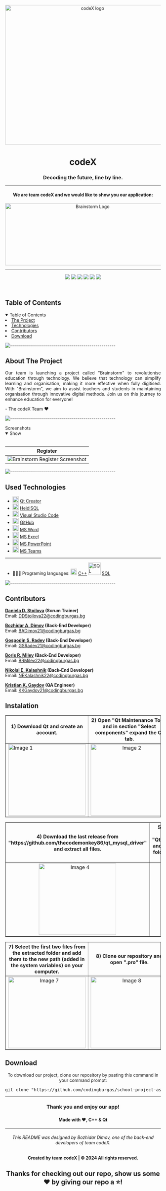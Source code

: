 <p align="center">
     <img align="center" src="https://cdn.discordapp.com/attachments/1221804578933309460/1229865599698735164/OU78iOV.png?ex=6624b658&is=662364d8&hm=098831fc2f5a38de852181b7a7f80cec0443bb0fc89cd31f3dd9ac9a07003c04&" alt="codeX logo" width="550", height="450">
</p>
    
<h1 align="center"> codeX </h1>
<h3 align="center"> Decoding the future, line by line. </h3>  
    
<hr>
    <h4 align="center">We are team codeX and we would like to show you our application: </h4>
    <p align="center">    
        <img align="center" src="https://cdn.discordapp.com/attachments/1221804578933309460/1226084692214677594/logo_hd.png?ex=66237b5a&is=6611065a&hm=7a7c21aa4daa720890fdbbd3e1319e36be71141f9c6aa3dc51d91ff05132faa7&" alt="Brainstorm Logo" width="550", height="200">
    </p>
<hr>
    
<p align="center">
    <img src = "https://img.shields.io/github/languages/count/codingburgas/school-project-assignment-codex?style=for-the-badge">
    <img src = "https://img.shields.io/github/contributors/codingburgas/school-project-assignment-codex?style=for-the-badge">
    <img src = "https://img.shields.io/github/repo-size/codingburgas/school-project-assignment-codex?style=for-the-badge">
    <img src = "https://img.shields.io/github/last-commit/codingburgas/school-project-assignment-codex?style=for-the-badge">
    <img src = "https://img.shields.io/github/languages/top/codingburgas/school-project-assignment-codex?style=for-the-badge">
    <img src = "https://img.shields.io/github/issues-closed/codingburgas/school-project-assignment-codex?style=for-the-badge">
<p>
<br>
    
<!-- TABLE OF CONTENTS -->
<h2 id="table-of-contents">Table of Contents</h2>
    
<details open="open">
    <summary>Table of Contents</summary>
    <li><a href="#about-the-project">  The Project</a></li>
    <li><a href="#used-technologies">  Technologies</a></li>
    <li><a href="#contributors">   Contributors</a></li>
    <li><a href="#download">    Download</a></li>
</details>
    
![-----------------------------------------------------](https://raw.githubusercontent.com/andreasbm/readme/master/assets/lines/rainbow.png)
    
<!-- ABOUT THE PROJECT -->
<h2 id="about-the-project">About The Project</h2>
    
<p align="justify">
    Our team is launching a project called "Brainstorm" to revolutionise education through technology. We believe that technology can simplify learning and organisation, making it more effective when fully digitised. With "Brainstorm", we aim to assist teachers and students in maintaining organisation through innovative digital methods. Join us on this journey to enhance education for everyone! 
</p>
<p> - The codeX Team ❤️</p>
    
    
![-----------------------------------------------------](https://raw.githubusercontent.com/andreasbm/readme/master/assets/lines/rainbow.png)
    
<summary>Screenshots</summary>
<details open="open">
<summary>Show</summary>
<br>
    
    
|                               Register                                |
| :-------------------------------------------------------------------: | 
| <img src="https://cdn.discordapp.com/attachments/1221804578933309460/1231288279907700837/image.png?ex=66254612&is=6623f492&hm=d0c64395bd8abf29f578c235c42f57b6ae6216f8d401a69df771d56659b2ae62&" alt="Brainstorm Register Screenshot">|

    
</details>
    
</td></tr></table>
<p></p>
    
![-----------------------------------------------------](https://raw.githubusercontent.com/andreasbm/readme/master/assets/lines/rainbow.png)
    
##  Used Technologies
- <img src="https://cdn.discordapp.com/attachments/819832109031096321/1223633241651544204/IMG_1929-removebg-preview.png?ex=661a9042&is=66081b42&hm=5112349bf9f2598054b645e33b58c8075faf64129ed61e4eb1de069393a60a04&" width="20" alt="Qt Creator Logo"> <a href="https://www.qt.io/product/development-tools">Qt Creator</a>
- <img src="https://upload.wikimedia.org/wikipedia/commons/3/32/HeidiSQL_logo_image.png" width="20" alt="HeidiSQL Logo"> <a href="https://www.heidisql.com/">HeidiSQL</a>
- <img src="https://upload.wikimedia.org/wikipedia/commons/thumb/9/9a/Visual_Studio_Code_1.35_icon.svg/2048px-Visual_Studio_Code_1.35_icon.svg.png" width="20" alt="Visual Studio Code Logo"> <a href="https://code.visualstudio.com/">Visual Studio Code</a>
- <img src="https://github.githubassets.com/images/modules/logos_page/GitHub-Mark.png" width="20" alt="GitHub Logo"> <a href="https://github.com/">GitHub</a>
- <img src="https://upload.wikimedia.org/wikipedia/commons/thumb/f/fd/Microsoft_Office_Word_%282019%E2%80%93present%29.svg/2203px-Microsoft_Office_Word_%282019%E2%80%93present%29.svg.png" width="20" alt="MS Word Logo"> <a href="https://en.wikipedia.org/wiki/Microsoft_Word">MS Word</a>
- <img src="https://upload.wikimedia.org/wikipedia/commons/thumb/3/34/Microsoft_Office_Excel_%282019%E2%80%93present%29.svg/2203px-Microsoft_Office_Excel_%282019%E2%80%93present%29.svg.png" width="20" alt="MS Excel Logo"> <a href="https://en.wikipedia.org/wiki/Microsoft_Excel">MS Excel</a>
- <img src="https://upload.wikimedia.org/wikipedia/commons/3/3b/Microsoft_PowerPoint_Logo.png" width="20" alt="MS PowerPoint Logo"> <a href="https://bg.wikipedia.org/wiki/Microsoft_PowerPoint">MS PowerPoint</a>
- <img src="https://upload.wikimedia.org/wikipedia/commons/thumb/c/c9/Microsoft_Office_Teams_%282018%E2%80%93present%29.svg/2203px-Microsoft_Office_Teams_%282018%E2%80%93present%29.svg.png" width="20" alt="MS Teams Logo"> <a href="https://www.microsoft.com/en-us/microsoft-teams/group-chat-software">MS Teams</a>
-----------------------------------------------------------------------------------------------------------------------------------
- 👩🏻‍💻 Programing languages: <img src="https://brandslogos.com/wp-content/uploads/thumbs/c-logo-vector.svg" width="20" alt="C++ Logo"> <a href="https://cplusplus.com/">C++</a> <img src="https://upload.wikimedia.org/wikipedia/commons/thumb/8/87/Sql_data_base_with_logo.png/640px-Sql_data_base_with_logo.png" width="40" alt="SQL Logo"> <a href="https://en.wikipedia.org/wiki/SQL">SQL</a>
    
![-----------------------------------------------------](https://raw.githubusercontent.com/andreasbm/readme/master/assets/lines/rainbow.png)
    
<!-- CONTRIBUTORS -->
<h2 id="contributors">Contributors</h2>
    
<p>
    
<b><a href="https://github.com/DDStoilova22">Daniela D. Stoilova</a> (Scrum Trainer)</b> <br>
    Email: <a>DDStoilova22@codingburgas.bg</a> <br>
    
<b><a href="https://github.com/BADimov21">Bozhidar A. Dimov</a> (Back-End Developer)</b> <br>
    Email: <a>BADimov21@codingburgas.bg</a> <br>
    
<b><a href="https://github.com/GSRadev21">Gospodin S. Radev</a> (Back-End Developer)</b> <br>
    Email: <a>GSRadev21@codingburgas.bg</a> <br>
    
<b><a href="https://github.com/BRMilev22">Boris R. Milev</a> (Back-End Developer)</b> <br>
    Email: <a>BRMilev22@codingburgas.bg</a> <br>

<b><a href="https://github.com/NEKalashnik22">Nikolai E. Kalashnik</a> (Back-End Developer)</b> <br>
    Email: <a>NEKalashnik22@codingburgas.bg</a> <br>

<b><a href="https://github.com/KKGaydov21">Kristian K. Gaydov</a> (QA Engineer)</b> <br>
    Email: <a>KKGaydov21@codingburgas.bg</a> <br>    
    
</p>

<h2 id="instalation">Instalation</h2>
<table border="1">
    <tr>
        <th> 1) Download Qt and create an account.</th>
        <th> 2) Open "Qt Maintenance Tool" and in section "Select components" expand the Qt tab.</th>
        <th> 3) Select version 6.7.0 and then select MSVS 2019 64-bit.</th>
    </tr>
    <tr>
         <td><img src="https://github.com/codingburgas/school-project-assignment-codex/assets/107105735/7b65a574-b7ad-4033-b63f-5844faa9cd9a" alt="Image 1" width="250" height="230"></td>
         <td align = "center"><img src="https://github.com/codingburgas/school-project-assignment-codex/assets/107105735/75395d95-a7ab-42f9-adec-45d23f02fba6" alt="Image 2" width="250" height="230"></td>
         <td align = "center"><img src="https://github.com/codingburgas/school-project-assignment-codex/assets/107105735/38edbc0b-c7c7-4c97-aac3-2eb57fc8e2a7" alt="Image 3" width="250" height="230"></td>
    </tr>
</table>

<table border="1">
    <tr>
        <th> 4) Download the last release from "https://github.com/thecodemonkey86/qt_mysql_driver" and extract all files.</th>
        <th> 5) Find the Qt folder on your device and navigate to "Qt/6.7.0/msvs2019_64/plugins/sqldrivers" and put the three files from the "sqldrivers" folder you just extracted to the one you just navigated to.</th>
        <th> 6) Open "Edit environmental variables for your account" and add a new path in the system variables.</th>
    </tr>
    <tr>
         <td align = "center"><img src="https://github.com/codingburgas/school-project-assignment-codex/assets/107105735/981fcf11-a062-4039-ad8d-64f332db3c3b" alt="Image 4" width="250" height="230"></td>
         <td align = "center"><img src="https://github.com/codingburgas/school-project-assignment-codex/assets/107105735/7b4c8097-2e6e-4bed-960e-0e5acb6443e0" alt="Image 5" width="250" height="230"></td>
         <td align = "center"><img src="https://github.com/codingburgas/school-project-assignment-codex/assets/107105735/98ab8d60-d52f-4c7f-8ed0-e3f9ad87f365" alt="Image 6" width="250" height="230"></td>
    </tr>
</table>

<table border="1">
    <tr>
        <th> 7) Select the first two files from the extracted folder and add them to the new path (added in the system variables) on your computer.</th>
        <th> 8) Clone our repository and open ".pro" file.</th>
        <th> 9) Debug the application and enjoy!</th>
    </tr>
    <tr>
         <td align = "center"><img src="https://github.com/codingburgas/school-project-assignment-codex/assets/107105735/427253f9-f852-476a-b471-cb1b099f6851" alt="Image 7" width="250" height="230"></td>
         <td align = "center"><img src="https://github.com/codingburgas/school-project-assignment-codex/assets/107105735/d9fb696f-df7f-4b66-97da-d3f13b8fa013" alt="Image 8" width="250" height="230"></td>
         <td align = "center"><img src="https://github.com/codingburgas/school-project-assignment-codex/assets/107105735/a88a9b24-eb91-48dd-b417-ea2e085fe354" alt="Image 9" width="250" height="230"></td>
    </tr>
</table>

<h2 id="download">Download</h2>
    
<p align="center">To download our project, clone our repository by pasting this command in your command prompt:</p>
    
<pre align="center">git clone "https://github.com/codingburgas/school-project-assignment-codex.git"</pre>

<hr>
<h3 align="center"> Thank you and enjoy our app! <h3>
<h4 align="center"> Made with ❤️, C++ & Qt </h4>
<hr>

<h6 align="center">This README was designed by Bozhidar Dimov, one of the back-end developers of team codeX.</h6>
<h4 align="center"> Created by team codeX | &copy 2024 All rights reserved.</h4>
<h2 align="center">Thanks for checking out our repo, show us some ❤️ by giving our repo a ⭐️!</h2>
